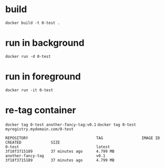 # build

`docker build -t 0-test .`

# run in background

`docker run -d 0-test`

# run in foreground

`docker run -it 0-test`

# re-tag container

`docker tag 0-test another-fancy-tag:v0.1`
`docker tag 0-test myregistry.mydomain.com/0-test`

```
REPOSITORY                              TAG                 IMAGE ID            CREATED             SIZE
0-test                                  latest              3f18f3715189        37 minutes ago      4.799 MB
another-fancy-tag                       v0.1                3f18f3715189        37 minutes ago      4.799 MB
```
